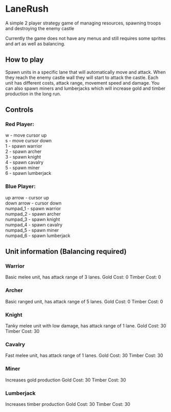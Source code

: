 # LaneRush
A simple 2 player strategy game of managing resources, spawning troops and destroying the enemy castle

Currently the game does not have any menus and still requires some sprites and art as well as balancing.

## How to play
Spawn units in a specific lane that will automatically move and attack. When they reach the enemy castle wall they will start to attack the castle.
Each unit has different costs, attack range, movement speed and damage.
You can also spawn miners and lumberjacks which will increase gold and timber production in the long run.

## Controls
### Red Player:
w - move cursor up<br/>
s - move cursor down<br/>
1 - spawn warrior<br/>
2 - spawn archer<br/>
3 - spawn knight<br/>
4 - spawn cavalry<br/>
5 - spawn miner<br/>
6 - spawn lumberjack<br/>
### Blue Player:
up arrow - cursor up<br/>
down arrow - cursor down<br/>
numpad_1 - spawn warrior<br/>
numpad_2 - spawn archer<br/>
numpad_3 - spawn knight<br/>
numpad_4 - spawn cavalry<br/>
numpad_5 - spawn miner<br/>
numpad_6 - spawn lumberjack<br/>

## Unit information (Balancing required)
### Warrior
Basic melee unit, has attack range of 3 lanes.
Gold Cost: 0
Timber Cost: 0

### Archer
Basic ranged unit, has attack range of 5 lanes.
Gold Cost: 0
Timber Cost: 0

### Knight
Tanky melee unit with low damage, has attack range of 1 lane.
Gold Cost: 30
Timber Cost: 30

### Cavalry
Fast melee unit, has attack range of 1 lanes.
Gold Cost: 30
Timber Cost: 30

### Miner
Increases gold production
Gold Cost: 30
Timber Cost: 30

### Lumberjack
Increases timber production
Gold Cost: 30
Timber Cost: 30
